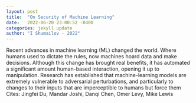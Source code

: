 ```yaml
---
layout: post
title:  "On Security of Machine Learning"
date:   2022-06-20 23:00:52 -0400
categories: jekyll update
author: "I Shumailov - 2022"
---
```

Recent advances in machine learning (ML) changed the world. Where humans used to dictate the rules, now machines hoard data and make decisions. Although this change has brought real benefits, it has automated a significant amount human-based interaction, opening it up to manipulation. Research has established that machine-learning models are extremely vulnerable to adversarial perturbations, and particularly to changes to their inputs that are imperceptible to humans but force them 
Cites: Jingfei Du, Mandar Joshi, Danqi Chen, Omer Levy, Mike Lewis